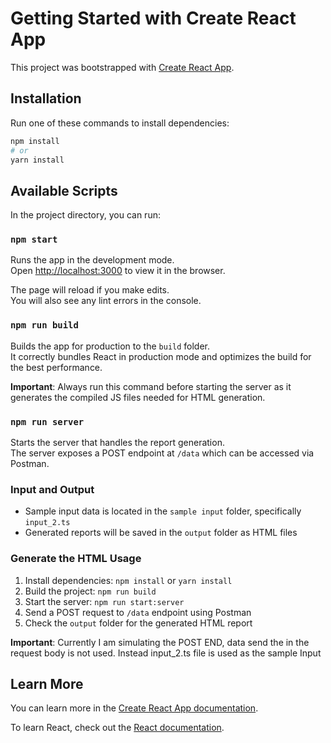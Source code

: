 # Getting Started with Create React App

This project was bootstrapped with [Create React App](https://github.com/facebook/create-react-app).

## Installation

Run one of these commands to install dependencies:

```bash
npm install
# or
yarn install
```

## Available Scripts

In the project directory, you can run:

### `npm start`

Runs the app in the development mode.\
Open [http://localhost:3000](http://localhost:3000) to view it in the browser.

The page will reload if you make edits.\
You will also see any lint errors in the console.

### `npm run build`

Builds the app for production to the `build` folder.\
It correctly bundles React in production mode and optimizes the build for the best performance.

**Important**: Always run this command before starting the server as it generates the compiled JS files needed for HTML generation.

### `npm run server`

Starts the server that handles the report generation.\
The server exposes a POST endpoint at `/data` which can be accessed via Postman.

### Input and Output

- Sample input data is located in the `sample input` folder, specifically `input_2.ts`
- Generated reports will be saved in the `output` folder as HTML files

### Generate the HTML Usage

1. Install dependencies: `npm install` or `yarn install`
2. Build the project: `npm run build`
3. Start the server: `npm run start:server`
4. Send a POST request to `/data` endpoint using Postman
5. Check the `output` folder for the generated HTML report

**Important**: Currently I am simulating the POST END, data send the in the request body is not used. Instead input_2.ts file is used as the sample Input

## Learn More

You can learn more in the [Create React App documentation](https://facebook.github.io/create-react-app/docs/getting-started).

To learn React, check out the [React documentation](https://reactjs.org/).
